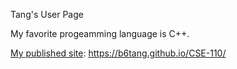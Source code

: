 Tang's User Page

My favorite progeamming language is C++.

[My published site](https://b6tang.github.io/CSE-110/): https://b6tang.github.io/CSE-110/